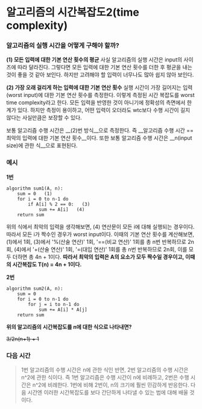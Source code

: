 # 알고리즘의 시간복잡도2(time complexity)

### 알고리즘의 실행 시간을 어떻게 구해야 할까?

__(1) 모든 입력에 대한 기본 연산 횟수의 평균__
사실 알고리즘의 실행 시간은 input의 사이즈에 따라 달라진다.
그렇다면 모든 입력에 대한 기본 연산 횟수를 더한 후 평균을 내는 것이 좋을 것 같아 보인다.
하지만 고려해야 할 입력이 너무나도 많아 쉽지 않아 보인다.

__(2) 가장 오래 걸리게 하는 입력에 대한 기본 연산 횟수__
실행 시간이 가장 길어지는 입력(worst input)에 대한 기본 연산 횟수를 측정한다.
이렇게 측정된 시간 복잡도를 worst time complexity라고 한다.
모든 입력을 반영한 것이 아니기에 정확성의 측면에서 한계가 있다.
하지만 측정이 용이하고, 어떤 입력이 오더라도 wtc보다 수행 시간이 길지 않다는 사실만큼은 보장할 수 있다.

보통 알고리즘 수행 시간은 __(2)번 방식__으로 측정한다.
즉 __알고리즘 수행 시간 == 최악의 입력에 대한 기본 연산 횟수__이다.
또한 보통 알고리즘 수행 시간은 __n(input size)에 관한 식__으로 표현된다.

### 예시
__1번__
```
algorithm sum1(A, n):
    sum = 0   (1)
    for i = 0 to n-1 do
        if A[i] % 2 == 0:   (3)
            sum += A[i]   (4)
    return sum
```
위의 식에서 최악의 입력을 생각해보면,
(4) 연산문이 모든 i에 대해 실행되는 경우이다.
따라서 모든 i가 짝수인 경우가 worst input이다.
이때의 기본 연산 횟수를 계산해보면,
(1)에서 1회,
(3)에서 '%(산술 연산)' 1회, '==(비교 연산)' 1회를 총 n번 반복하므로 2n회,
(4)에서 '+(산술 연산)' 1회, '=(대입 연산)' 1회를 총 n번 반복하므로 2n회,
이를 모두 더하면 총 4n + 1이다.
__따라서 최악의 입력은 A의 요소가 모두 짝수일 경우이고, 이때의 시간복잡도 T(n) = 4n + 1이다.__

__2번__
```
algorithm sum2(A, n):
    sum = 0
    for i = 0 to n-1 do
        for j = i to n-1 do
            sum += A[i] * A[j]
    return sum
```
__위의 알고리즘의 시간복잡도를 n에 대한 식으로 나타내면?__

~~3/2n(n+1) + 1~~


### 다음 시간
>1번 알고리즘의 수행 시간은 n에 관한 식인 반면, 2번 알고리즘의 수행 시간은 n^2에 관한 식이다.
>즉 1번 알고리즘은 수행 시간이 n에 비례하고, 2번은 수행 시간은 n^2에 비례한다.
>1번에 비해 2번이, n의 크기에 훨씬 민감하게 반응한다.
>다음 시간엔 이러한 시간복잡도를 보다 간단하게 나타낼 수 있는 법에 대해 배울 것이다.